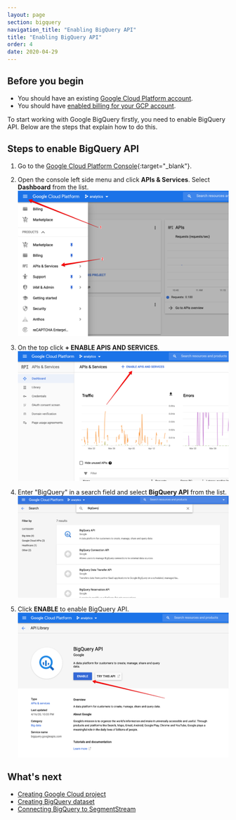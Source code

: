 ```yaml
---
layout: page
section: bigquery
navigation_title: "Enabling BigQuery API"
title: "Enabling BigQuery API"
order: 4
date: 2020-04-29
---
```


<!---
In this article explained how to Enable BigQuery API if it is not enabled
-->

## Before you begin
* You should have an existing [Google Cloud Platform account](creating-gcp-account).
* You should have [enabled billing for your GCP account](enabling-billing).

To start working with Google BigQuery firstly, you need to enable BigQuery API.
Below are the steps that explain how to do this.

## Steps to enable BigQuery API
1. Go to the [Google Cloud Platform Console](https://console.cloud.google.com/){:target="_blank"}.
2. Open the console left side menu and click **APIs & Services**. Select **Dashboard** from the list.
![Click on APIs & Services](/img/bigquery_api.1.png)

3. On the top click **+ ENABLE APIS AND SERVICES**.
![Enable APIs and Services](/img/bigquery_api.2.png)

4. Enter "BigQuery" in a search field and select **BigQuery API** from the list.
![Select BigQuery API](/img/bigquery_api.3.png)

5. Click **ENABLE** to enable BigQuery API.
![Enable BigQuery API](/img/bigquery_api.4.png)

## What's next

* [Creating Google Cloud project](creating-gcp-project)
* [Creating BigQuery dataset](creating-bigquery-dataset)
* [Connecting BigQuery to SegmentStream](connecting-bigquery)
